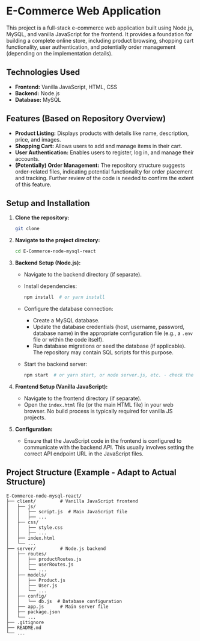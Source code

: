 
# E-Commerce Web Application

This project is a full-stack e-commerce web application built using Node.js, MySQL, and vanilla JavaScript for the frontend. It provides a foundation for building a complete online store, including product browsing, shopping cart functionality, user authentication, and potentially order management (depending on the implementation details).

## Technologies Used

*   **Frontend:** Vanilla JavaScript, HTML, CSS
*   **Backend:** Node.js
*   **Database:** MySQL

## Features (Based on Repository Overview)

*   **Product Listing:** Displays products with details like name, description, price, and images.
*   **Shopping Cart:** Allows users to add and manage items in their cart.
*   **User Authentication:** Enables users to register, log in, and manage their accounts.
*   **(Potentially) Order Management:** The repository structure suggests order-related files, indicating potential functionality for order placement and tracking. Further review of the code is needed to confirm the extent of this feature.

## Setup and Installation

1.  **Clone the repository:**

    ```bash
    git clone 
    ```

2.  **Navigate to the project directory:**

    ```bash
    cd E-Commerce-node-mysql-react
    ```

3.  **Backend Setup (Node.js):**

    *   Navigate to the backend directory (if separate).
    *   Install dependencies:

        ```bash
        npm install  # or yarn install
        ```

    *   Configure the database connection:
        *   Create a MySQL database.
        *   Update the database credentials (host, username, password, database name) in the appropriate configuration file (e.g., a `.env` file or within the code itself).
        *   Run database migrations or seed the database (if applicable). The repository may contain SQL scripts for this purpose.

    *   Start the backend server:

        ```bash
        npm start  # or yarn start, or node server.js, etc. - check the package.json scripts
        ```
4.  **Frontend Setup (Vanilla JavaScript):**

    *   Navigate to the frontend directory (if separate).
    *   Open the `index.html` file (or the main HTML file) in your web browser.  No build process is typically required for vanilla JS projects.

5.  **Configuration:**
    *   Ensure that the JavaScript code in the frontend is configured to communicate with the backend API. This usually involves setting the correct API endpoint URL in the JavaScript files.

## Project Structure (Example - Adapt to Actual Structure)

```
E-Commerce-node-mysql-react/
├── client/         # Vanilla JavaScript frontend
│   ├── js/
│   │   ├── script.js  # Main JavaScript file
│   │   ├── ...
│   ├── css/
│   │   ├── style.css
│   │   ├── ...
│   ├── index.html
│   └── ...
├── server/         # Node.js backend
│   ├── routes/
│   │   ├── productRoutes.js
│   │   ├── userRoutes.js
│   │   └── ...
│   ├── models/
│   │   ├── Product.js
│   │   ├── User.js
│   │   └── ...
│   ├── config/
│   │   └── db.js  # Database configuration
│   ├── app.js      # Main server file
│   ├── package.json
│   └── ...
├── .gitignore
├── README.md
└── ...
```

